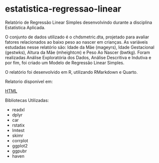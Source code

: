 # estatistica-regressao-linear

Relatório de Regressão Linear Simples desenvolvindo durante a disciplina Estatística Aplicada.

O conjunto de dados utilizado é o chdsmetric.dta, projetado para avaliar fatores relacionados ao baixo peso ao nascer em crianças.
As variáveis estudadas nesse relatório são: Idade da Mãe (mageyrs), Idade Gestacional (gestwks), Altura da Mãe (mheightcm) e Peso Ao Nascer (bwtkg).
Foram realizadas Análise Exploratória dos Dados, Análise Descritiva e Indutiva e por fim, foi criado um Modelo de Regressão Linear Simples.

O relatório foi desenvolvido em R, utilizando RMarkdown e Quarto.

Relatorio disponível em:

[HTML](relatorio.html)

Bibliotecas Utilizadas:
 - readxl
 - dplyr
 - car
 - rstatix
 - lmtest
 - skimr
 - corrplot
 - ggplot2
 - ggpubr
 - haven
